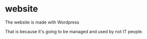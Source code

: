 # website

The website is made with Wordpress


That is because it's going to be managed and used by not IT people.
